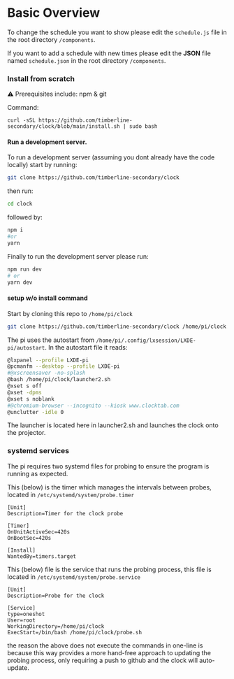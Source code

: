 # Basic Overview

To change the schedule you want to show please edit the `schedule.js` file in the root directory `/components`.

If you want to add a schedule with new times please edit the **JSON** file named `schedule.json` in the root directory `/components`.

### Install from scratch

⚠️ Prerequisites include: npm & git

Command:
```
curl -sSL https://github.com/timberline-secondary/clock/blob/main/install.sh | sudo bash
```


#### Run a development server.

To run a development server (assuming you dont already have the code locally) start by running:

```bash
git clone https://github.com/timberline-secondary/clock
```

then run:

```bash
cd clock
```

followed by:

```bash
npm i
#or
yarn
```

Finally to run the development server please run:

```bash
npm run dev
# or
yarn dev
```

#### setup w/o install command

Start by cloning this repo to `/home/pi/clock`

```bash
git clone https://github.com/timberline-secondary/clock /home/pi/clock
```

The pi uses the autostart from `/home/pi/.config/lxsession/LXDE-pi/autostart`.
In the autostart file it reads:

```bash
@lxpanel --profile LXDE-pi
@pcmanfm --desktop --profile LXDE-pi
#@xscreensaver -no-splash
@bash /home/pi/clock/launcher2.sh
@xset s off
@xset -dpms
@xset s noblank
#@chromium-browser --incognito --kiosk www.clocktab.com
@unclutter -idle 0
```

The launcher is located here in launcher2.sh and launches the clock onto the projector.


### systemd services

The pi requires two systemd files for probing to ensure the program is running as expected.

This (below) is the timer which manages the intervals between probes, located in `/etc/systemd/system/probe.timer`
```
[Unit]
Description=Timer for the clock probe

[Timer]
OnUnitActiveSec=420s
OnBootSec=420s

[Install]
WantedBy=timers.target
```

This (below) file is the service that runs the probing process, this file is located in `/etc/systemd/system/probe.service`

```
[Unit]
Description=Probe for the clock

[Service]
type=oneshot
User=root
WorkingDirectory=/home/pi/clock
ExecStart=/bin/bash /home/pi/clock/probe.sh
```

the reason the above does not execute the commands in one-line is because this way provides a more hand-free approach to updating the probing process, only requiring a push to github and the clock will auto-update.